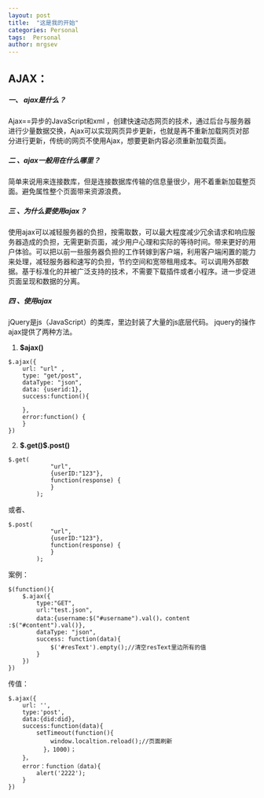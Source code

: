 ```yaml
---
layout: post
title:  "这是我的开始"
categories: Personal
tags:  Personal
author: mrgsev
---
```


## AJAX：
##### 一、 ajax是什么？
Ajax==异步的JavaScript和xml ，创建快速动态网页的技术，通过后台与服务器进行少量数据交换，Ajax可以实现网页异步更新，也就是再不重新加载网页对部分进行更新，传统i的网页不使用Ajax，想要更新内容必须重新加载页面。
##### 二 、ajax一般用在什么哪里？
  简单来说用来连接数库，但是连接数据库传输的信息量很少，用不着重新加载整页面。避免属性整个页面带来资源浪费。
##### 三 、为什么要使用ajax？
使用ajax可以减轻服务器的负担，按需取数，可以最大程度减少冗余请求和响应服务器造成的负担，无需更新页面，减少用户心理和实际的等待时间。带来更好的用户体验。可以把以前一些服务器负担的工作转嫁到客户端，利用客户端闲置的能力来处理，减轻服务器和速写的负担，节约空间和宽带租用成本。可以调用外部数据。基于标准化的并被广泛支持的技术，不需要下载插件或者小程序。进一步促进页面呈现和数据的分离。
##### 四 、使用ajax
jQuery是js（JavaScript）的类库，里边封装了大量的js底层代码。
jquery的操作ajax提供了两种方法。
1. **$ajax()**
```
$.ajax({
    url: "url" ,
    type: "get/post",
    dataType: "json",
    data: {userid:1},
    success:function(){

    },
    error:function() {
    }
})
```
2. **$.get()\$.post()**
```
$.get(
            "url",
            {userID:"123"},
            function(response) {
            }
        );
```
或者、
```
$.post(
            "url",
            {userID:"123"},
            function(response) {
            }
        );
```
案例：
```
$(function(){
    $.ajax({
        type:"GET",
        url:"test.json",
        data:{username:$("#username").val()，content :$("#content").val()},
        dataType: "json",
        success: function(data){
            $('#resText').empty();//清空resText里边所有的值
        }
    })
})
```
传值：
```
$.ajax({
    url: '',
    type:'post',
    data:{did:did},
    success:function(data){
        setTimeout(function(){
            window.localtion.reload();//页面刷新
          }，1000)；
    }，
    error：function（data){
        alert('2222');
    }
})
